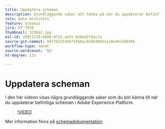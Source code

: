 ```yaml
---
title: Uppdatera scheman
description: Grundläggande saker att tänka på när du uppdaterar befintliga scheman i Adobe Experience Platform.
role: Data Architect
feature: Schemas
jira: KT-7938
thumbnail: 333612.jpg
exl-id: 28911226-bb08-4713-ae31-6e0ad2f4ac2a
source-git-commit: 90f7621536573f60ac6585404b1ac0e49cb08496
workflow-type: tm+mt
source-wordcount: '52'
ht-degree: 11%

---
```


# Uppdatera scheman

I den här videon visas några grundläggande saker som du bör känna till när du uppdaterar befintliga scheman i Adobe Experience Platform.

>[!VIDEO](https://video.tv.adobe.com/v/333612?quality=12&learn=on)

Mer information finns på [schemadokumentation](https://experienceleague.adobe.com/docs/experience-platform/xdm/home.html?lang=sv).
